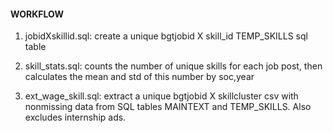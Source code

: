 #### WORKFLOW
1. jobidXskillid.sql: create a unique bgtjobid X skill_id TEMP_SKILLS sql table 

2. skill_stats.sql: counts the number of unique skills for each job post, then calculates the mean and std of this number by soc,year

3. ext_wage_skill.sql: extract a unique bgtjobid X skillcluster csv with nonmissing data from SQL tables MAINTEXT and TEMP_SKILLS. Also excludes internship ads.




